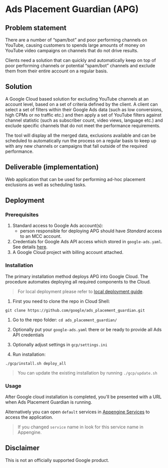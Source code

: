 # Ads Placement Guardian (APG)

## Problem statement

There are a number of “spam/bot” and poor performing channels on YouTube, causing customers to spends large amounts of money on YouTube video campaigns on channels that do not drive results.

Clients need a solution that can quickly and automatically keep on top of poor performing channels or potential “spam/bot” channels and exclude them from their entire account on a regular basis.

## Solution

A Google Cloud based solution for excluding YouTube channels at an account level, based on a set of criteria defined by the client. A client can select a set of filters within their Google Ads data (such as low conversions, high CPMs or no traffic etc.) and then apply a set of YouTube filters against channel statistic (such as subscriber count, video views, language etc.) and exclude specific channels that do not meet the performance requirements.

The tool will display all the merged data, exclusions available and can be scheduled to automatically run the process on a regular basis to keep up with any new channels or campaigns that fall outside of the required performance.


## Deliverable (implementation)

Web application that can be used for performing ad-hoc placement exclusions as well as scheduling tasks.

## Deployment

### Prerequisites

1. Standard access to Google Ads account(s):
    - person responsible for deploying APG should have *Standard* access to an MCC account.
1. Credentials for Google Ads API access which stored in `google-ads.yaml`.
   See details [here](https://github.com/google/ads-api-report-fetcher/blob/main/docs/how-to-authenticate-ads-api.md).
1. A Google Cloud project with billing account attached.

### Installation

The primary installation method deploys APG into Google Cloud.
The procedure automates deploying all required components to the Cloud.

> For local deployment please refer to [local deployment guide](docs/run-cpr-locally.md).

1. First you need to clone the repo in Cloud Shell:

```
git clone https://github.com/google/ads_placement_guardian.git
```

1. Go to the repo folder: `cd ads_placement_guardian/`

1. Optionally put your `google-ads.yaml` there or be ready to provide all Ads API credentials

1. Optionally adjust settings in `gcp/settings.ini`

1. Run installation:

```
./gcp/install.sh deploy_all
```

> You can update the existing installation by running `./gcp/update.sh`

### Usage

After Google cloud installation is completed, you'll be presented with a URL when Ads Placement Guardian is running.

Alternatively you can open `default` services in [Appengine Services](https://corp.google.com/appengine/services) to access the application.
> If you changed `service` name in look for this service name in Appengine.

## Disclaimer
This is not an officially supported Google product.
